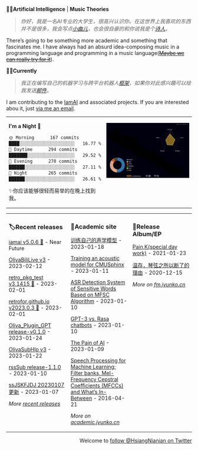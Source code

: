 🐱‍🏍**Artificial Intelligence** | **Music Theories**

> _你好，我是一名AI专业的大学生，很高兴认识你。在这世界上我喜欢的东西并不是很多，我会写点[小曲儿](https://fm.jyunko.cn)，也会很自豪的和你说我是个[诗人](https://www.zgshige.com/c/2022-07-25/22158479.shtml)。_

There’s going to be something more academic and something that fascinates me. 
I have always had an absurd idea-composing music in a programming language and programming in a music language([~~Maybe we can really try for it~~](https://github.com/academic-jyunko)).

🐱‍👤**Currently** 

> _我正在编写自己的机器学习与跨平台机器人[框架](https://github.com/retrofor/IamAI/)，如果你对此感兴趣可以给我发送[邮件](mailto:admin@jyunko.cn)。_

I am contributing to the [IamAI](https://github.com/retrofor/IamAI/) and associated projects. If you are interested abou it, just [via me an email](mailto:admin@jyunko.cn).

<table style="border-color: transparent;" cellspacing=0 ><tr><td valign="top" width="33%">
  
<!--START_SECTION:waka-->
**I'm a Night 🦉** 

```text
🌞 Morning      167 commits       ████░░░░░░░░░░░░░░░░░░░░░   16.77 % 
🌆 Daytime      294 commits       ███████░░░░░░░░░░░░░░░░░░   29.52 % 
🌃 Evening      270 commits       ██████░░░░░░░░░░░░░░░░░░░   27.11 % 
🌙 Night        265 commits       ██████░░░░░░░░░░░░░░░░░░░   26.61 % 

```



<!--END_SECTION:waka-->
  ✨你应该能够很轻而易举的在晚上找到我。
</td><td valign="top" width="33%">
<p align="right">
<img width="500" src="https://github.com/HsiangNianian/HsiangNianian/blob/main/profile-3d-contrib/profile-night-rainbow.svg">
</p>
</td></tr></table>

<table><tr><td valign="top" width="33%">

### 🏷Recent releases
<!-- recent_releases starts -->
[iamai v5.0.6 🌈](https://github.com/retrofor/iamai/releases/tag/untagged-f8f8ac57ba2bd5324ec5) - Near Future

[OlivaBiliLive v3](https://github.com/HsiangNianian/OlivaBiliLive/releases/tag/untagged-8bf4ca6c48e6c3164a42) - 2023-02-12

[retro_pkg_test v3.1415 🌈](https://github.com/retrofor/retro_pkg_test/releases/tag/v3.1415) - 2023-02-01

[retrofor.github.io v2023.0.3 🌈](https://github.com/retrofor/retrofor.github.io/releases/tag/v2023.0.3) - 2023-02-01

[Oliva_Plugin_GPT release-v0.1.0](https://github.com/retrofor/Oliva_Plugin_GPT/releases/tag/v0.1.0) - 2023-01-24

[OlivaSubHlp v3](https://github.com/HsiangNianian/OlivaSubHlp/releases/tag/3) - 2023-01-22

[rssSub release-1.1.0](https://github.com/HsiangNianian/rssSub/releases/tag/release-1.1.0) - 2023-01-10

[ssJSKFJDJ 20230107 更新](https://github.com/HsiangNianian/ssJSKFJDJ/releases/tag/20230107) - 2023-01-07
<!-- recent_releases ends -->
_More [recent releases](https://github.com/HsiangNianian/HsiangNianian/blob/main/releases.md)_
</td><td valign="top" width="33%">

### 📕Academic site
<!-- blog starts -->
[训练自己的声学模型](https://academic.jyunko.cn/2023/01/18/Training-an-acoustic-model-for-CMUSphinx-zh-CN) - 2023-01-18

[Training an acoustic model for CMUSphinx](https://academic.jyunko.cn/2023/01/11/Training-an-acoustic-model-for-CMUSphinx-en) - 2023-01-11

[ASR Detection System of Sensitive Words Based on MFSC Algorithm](https://academic.jyunko.cn/2023/01/10/ASR-Detection-System-of-Sensitive-Words-Based-on-MFSC-Algorithm) - 2023-01-10

[GPT-3 vs. Rasa chatbots](https://academic.jyunko.cn/2023/01/10/GPT-3-vs-Rasa-chatbots) - 2023-01-10

[The Pain of AI](https://academic.jyunko.cn/2023/01/09/The-Pain-of-AI) - 2023-01-09

[Speech Processing for Machine Learning: Filter banks, Mel-Frequency Cepstral Coefficients (MFCCs) and What’s In-Between](https://academic.jyunko.cn/2016/04/21/speech-processing-for-machine-learning) - 2016-04-21
<!-- blog ends -->
_More on [academic.jyunko.cn](https://academic.jyunko.cn/)_
</td><td valign="top" width="33%">

### 🎹Release Album/EP
<!-- fm starts -->
[Pain,K(special day work)](https://fm.jyunko.cn/paink) - 2021-01-23

[温存，琴弦之所以断了的理由](https://fm.jyunko.cn/winter) - 2020-12-15
<!-- fm ends -->
_More on [fm.jyunko.cn](https://fm.jyunko.cn/)_
</td></tr></table>

<p align="right">Welcome to <a href="https://twitter.com/HsiangNianian">follow @HsiangNianian on Twitter<a></p>
